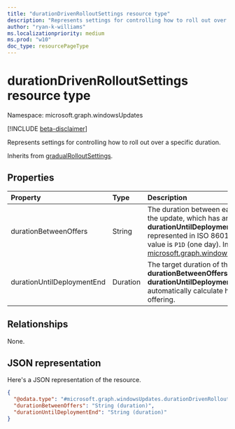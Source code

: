 ```yaml
---
title: "durationDrivenRolloutSettings resource type"
description: "Represents settings for controlling how to roll out over a specific duration."
author: "ryan-k-williams"
ms.localizationpriority: medium
ms.prod: "w10"
doc_type: resourcePageType
---
```


# durationDrivenRolloutSettings resource type

Namespace: microsoft.graph.windowsUpdates

[!INCLUDE [beta-disclaimer](../../includes/beta-disclaimer.md)]

Represents settings for controlling how to roll out over a specific duration.

Inherits from [gradualRolloutSettings](../resources/windowsupdates-gradualrolloutsettings.md).

## Properties
|Property|Type|Description|
|:---|:---|:---|
|durationBetweenOffers|String|The duration between each set of devices being offered the update, which has an effect when **durationUntilDeploymentEnd** is defined. The value is represented in ISO 8601 format for duration. Default value is `P1D` (one day). Inherited from [microsoft.graph.windowsUpdates.gradualRolloutSettings](../resources/windowsupdates-gradualrolloutsettings.md).|
|durationUntilDeploymentEnd|Duration|The target duration of the rollout. Given **durationBetweenOffers** and **durationUntilDeploymentEnd**, the system will automatically calculate how many devices are in each offering.|

## Relationships
None.

## JSON representation
Here's a JSON representation of the resource.
<!-- {
  "blockType": "resource",
  "@odata.type": "microsoft.graph.windowsUpdates.durationDrivenRolloutSettings"
}
-->
``` json
{
  "@odata.type": "#microsoft.graph.windowsUpdates.durationDrivenRolloutSettings",
  "durationBetweenOffers": "String (duration)",
  "durationUntilDeploymentEnd": "String (duration)"
}
```
